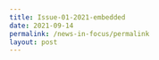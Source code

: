 ```yaml
---
title: Issue-01-2021-embedded
date: 2021-09-14
permalink: /news-in-focus/permalink
layout: post
---
```

